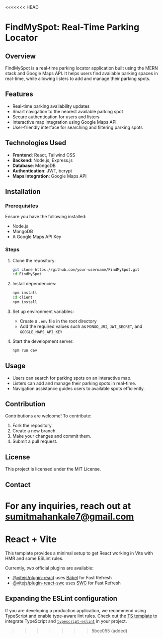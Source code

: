 <<<<<<< HEAD
# FindMySpot: Real-Time Parking Locator

## Overview

FindMySpot is a real-time parking locator application built using the MERN stack and Google Maps API. It helps users find available parking spaces in real-time, while allowing listers to add and manage their parking spots.

## Features

- Real-time parking availability updates
- Smart navigation to the nearest available parking spot
- Secure authentication for users and listers
- Interactive map integration using Google Maps API
- User-friendly interface for searching and filtering parking spots

## Technologies Used

- **Frontend**: React, Tailwind CSS
- **Backend**: Node.js, Express.js
- **Database**: MongoDB
- **Authentication**: JWT, bcrypt
- **Maps Integration**: Google Maps API

## Installation

### Prerequisites

Ensure you have the following installed:

- Node.js
- MongoDB
- A Google Maps API Key

### Steps

1. Clone the repository:

   ```sh
   git clone https://github.com/your-username/FindMySpot.git
   cd FindMySpot
   ```

2. Install dependencies:

   ```sh
   npm install
   cd client
   npm install
   ```

3. Set up environment variables:

   - Create a `.env` file in the root directory
   - Add the required values such as `MONGO_URI`, `JWT_SECRET`, and `GOOGLE_MAPS_API_KEY`

4. Start the development server:

   ```sh
   npm run dev
   ```

## Usage

- Users can search for parking spots on an interactive map.
- Listers can add and manage their parking spots in real-time.
- Navigation assistance guides users to available spots efficiently.

## Contribution

Contributions are welcome! To contribute:

1. Fork the repository.
2. Create a new branch.
3. Make your changes and commit them.
4. Submit a pull request.

## License

This project is licensed under the MIT License.

## Contact

For any inquiries, reach out at sumitmahankale7@gmail.com
=======
# React + Vite

This template provides a minimal setup to get React working in Vite with HMR and some ESLint rules.

Currently, two official plugins are available:

- [@vitejs/plugin-react](https://github.com/vitejs/vite-plugin-react/blob/main/packages/plugin-react/README.md) uses [Babel](https://babeljs.io/) for Fast Refresh
- [@vitejs/plugin-react-swc](https://github.com/vitejs/vite-plugin-react-swc) uses [SWC](https://swc.rs/) for Fast Refresh

## Expanding the ESLint configuration

If you are developing a production application, we recommend using TypeScript and enable type-aware lint rules. Check out the [TS template](https://github.com/vitejs/vite/tree/main/packages/create-vite/template-react-ts) to integrate TypeScript and [`typescript-eslint`](https://typescript-eslint.io) in your project.
>>>>>>> 5bce055 (added)

